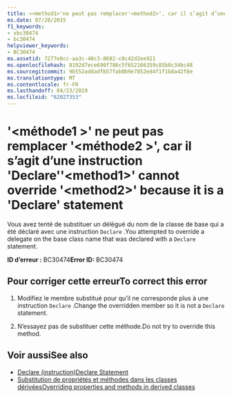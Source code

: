 ```yaml
---
title: «<method1>'ne peut pas remplacer'<method2>', car il s’agit d’une instruction 'Declare'
ms.date: 07/20/2015
f1_keywords:
- vbc30474
- bc30474
helpviewer_keywords:
- BC30474
ms.assetid: 7277e8cc-aa3c-40c3-8682-c8c42d2ee921
ms.openlocfilehash: 8192d7ece690f786c5f652166359c85b8c34bc48
ms.sourcegitcommit: 9b552addadfb57fab0b9e7852ed4f1f1b8a42f8e
ms.translationtype: MT
ms.contentlocale: fr-FR
ms.lasthandoff: 04/23/2019
ms.locfileid: "62027353"
---
```

# <a name="method1-cannot-override-method2-because-it-is-a-declare-statement"></a><span data-ttu-id="d4aa0-102">'\<méthode1 >' ne peut pas remplacer '\<méthode2 >', car il s’agit d’une instruction 'Declare'</span><span class="sxs-lookup"><span data-stu-id="d4aa0-102">'\<method1>' cannot override '\<method2>' because it is a 'Declare' statement</span></span>
<span data-ttu-id="d4aa0-103">Vous avez tenté de substituer un délégué du nom de la classe de base qui a été déclaré avec une instruction `Declare` .</span><span class="sxs-lookup"><span data-stu-id="d4aa0-103">You attempted to override a delegate on the base class name that was declared with a `Declare` statement.</span></span>  
  
 <span data-ttu-id="d4aa0-104">**ID d’erreur :** BC30474</span><span class="sxs-lookup"><span data-stu-id="d4aa0-104">**Error ID:** BC30474</span></span>  
  
## <a name="to-correct-this-error"></a><span data-ttu-id="d4aa0-105">Pour corriger cette erreur</span><span class="sxs-lookup"><span data-stu-id="d4aa0-105">To correct this error</span></span>  
  
1. <span data-ttu-id="d4aa0-106">Modifiez le membre substitué pour qu’il ne corresponde plus à une instruction `Declare` .</span><span class="sxs-lookup"><span data-stu-id="d4aa0-106">Change the overridden member so it is not a `Declare` statement.</span></span>  
  
2. <span data-ttu-id="d4aa0-107">N’essayez pas de substituer cette méthode.</span><span class="sxs-lookup"><span data-stu-id="d4aa0-107">Do not try to override this method.</span></span>  
  
## <a name="see-also"></a><span data-ttu-id="d4aa0-108">Voir aussi</span><span class="sxs-lookup"><span data-stu-id="d4aa0-108">See also</span></span>

- [<span data-ttu-id="d4aa0-109">Declare (instruction)</span><span class="sxs-lookup"><span data-stu-id="d4aa0-109">Declare Statement</span></span>](../../visual-basic/language-reference/statements/declare-statement.md)
- [<span data-ttu-id="d4aa0-110">Substitution de propriétés et méthodes dans les classes dérivées</span><span class="sxs-lookup"><span data-stu-id="d4aa0-110">Overriding properties and methods in derived classes</span></span>](~/docs/visual-basic/programming-guide/language-features/objects-and-classes/inheritance-basics.md#overriding-properties-and-methods-in-derived-classes)
